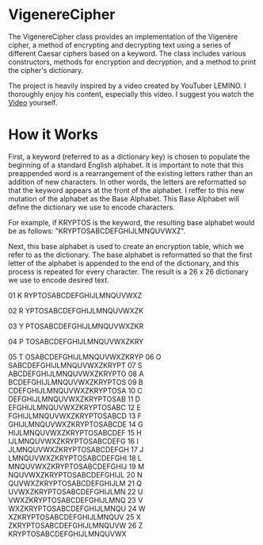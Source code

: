# VigenereCipher
The VigenereCipher class provides an implementation of the Vigenère cipher, a method of encrypting and decrypting text using a series of different Caesar ciphers based on a keyword. The class includes various constructors, methods for encryption and decryption, and a method to print the cipher's dictionary.

The project is heavily inspired by a video created by YouTuber LEMINO. I thoroughly enjoy his content, especially this video. I suggest you watch the [Video](https://youtu.be/jVpsLMCIB0Y?si=haevvMONuUgkI6_0) yourself. 

# How it Works
First, a keyword (referred to as a dictionary key) is chosen to populate the beginning of a standard English alphabet. It is important to note that this preappended word is a rearrangement of the existing letters rather than an addition of new characters. In other words, the letters are reformatted so that the keyword appears at the front of the alphabet. I reffer to this new mutation of the alphabet as the Base Alphabet. This Base Alphabet will define the dictionary we use to encode characters. 

For example, if KRYPTOS is the keyword, the resulting base alphabet would be as follows: "KRYPTOSABCDEFGHIJLMNQUVWXZ". 

Next, this base alphabet is used to create an encryption table, which we refer to as the dictionary. The base alphabet is reformatted so that the first letter of the alphabet is appended to the end of the dictionary, and this process is repeated for every character. The result is a 26 x 26 dictionary we use to encode desired text. 

 01 K RYPTOSABCDEFGHIJLMNQUVWXZ
 
 02 R YPTOSABCDEFGHIJLMNQUVWXZK
 
 03 Y PTOSABCDEFGHIJLMNQUVWXZKR
 
 04 P TOSABCDEFGHIJLMNQUVWXZKRY
 
 05 T OSABCDEFGHIJLMNQUVWXZKRYP
 06 O SABCDEFGHIJLMNQUVWXZKRYPT
 07 S ABCDEFGHIJLMNQUVWXZKRYPTO
 08 A BCDEFGHIJLMNQUVWXZKRYPTOS
 09 B CDEFGHIJLMNQUVWXZKRYPTOSA
 10 C DEFGHIJLMNQUVWXZKRYPTOSAB
 11 D EFGHIJLMNQUVWXZKRYPTOSABC
 12 E FGHIJLMNQUVWXZKRYPTOSABCD
 13 F GHIJLMNQUVWXZKRYPTOSABCDE
 14 G HIJLMNQUVWXZKRYPTOSABCDEF
 15 H IJLMNQUVWXZKRYPTOSABCDEFG
 16 I JLMNQUVWXZKRYPTOSABCDEFGH
 17 J LMNQUVWXZKRYPTOSABCDEFGHI
 18 L MNQUVWXZKRYPTOSABCDEFGHIJ
 19 M NQUVWXZKRYPTOSABCDEFGHIJL
 20 N QUVWXZKRYPTOSABCDEFGHIJLM
 21 Q UVWXZKRYPTOSABCDEFGHIJLMN
 22 U VWXZKRYPTOSABCDEFGHIJLMNQ
 23 V WXZKRYPTOSABCDEFGHIJLMNQU
 24 W XZKRYPTOSABCDEFGHIJLMNQUV
 25 X ZKRYPTOSABCDEFGHIJLMNQUVW
 26 Z KRYPTOSABCDEFGHIJLMNQUVWX

                                                                          
                                                                        




            
